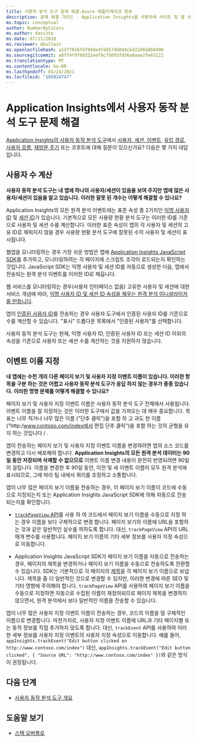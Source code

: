```yaml
---
title: 사용자 분석 도구 문제 해결-Azure 애플리케이션 정보
description: 문제 해결 가이드 - Application Insights를 사용하여 사이트 및 앱 사용량 현황 분석
ms.topic: conceptual
author: NumberByColors
ms.author: daviste
ms.date: 07/11/2018
ms.reviewer: mbullwin
ms.openlocfilehash: a1d77016fdf94de4fdd574b0d4cbd22d6b0b8490
ms.sourcegitcommit: a8ff4f9f69332eef9c75093fd56a9aae2fe65122
ms.translationtype: MT
ms.contentlocale: ko-KR
ms.lasthandoff: 03/24/2021
ms.locfileid: "105024747"
---
```

# <a name="troubleshoot-user-behavior-analytics-tools-in-application-insights"></a>Application Insights에서 사용자 동작 분석 도구 문제 해결
[Application Insights의 사용자 동작 분석 도구](usage-overview.md)에서 [사용자, 세션, 이벤트](usage-segmentation.md), [유입 경로](usage-funnels.md), [사용자 흐름](usage-flows.md), [재방문 주기](usage-retention.md) 또는 코호트에 대해 질문이 있으신가요? 다음은 몇 가지 대답입니다.

## <a name="counting-users"></a>사용자 수 계산
**사용자 동작 분석 도구는 내 앱에 하나의 사용자/세션이 있음을 보여 주지만 앱에 많은 사용자/세션이 있음을 알고 있습니다. 이러한 잘못 된 개수는 어떻게 해결할 수 있나요?**

Application Insights의 모든 원격 분석 이벤트에는 표준 속성 중 2가지인 [익명 사용자 ID](./data-model-context.md) 및 [세션 ID](./data-model-context.md)가 있습니다. 기본적으로 모든 사용량 현황 분석 도구는 이러한 ID를 기준으로 사용자 및 세션 수를 계산합니다. 이러한 표준 속성이 앱의 각 사용자 및 세션의 고유 ID로 채워지지 않을 경우 사용량 현황 분석 도구에 잘못된 수의 사용자 및 세션이 표시됩니다.

웹앱을 모니터링하는 경우 가장 쉬운 방법은 앱에 [Application Insights JavaScript SDK](./javascript.md)를 추가하고, 모니터링하려는 각 페이지에 스크립트 조각이 로드되는지 확인하는 것입니다. JavaScript SDK는 익명 사용자 및 세션 ID를 자동으로 생성한 다음, 앱에서 전송되는 원격 분석 이벤트를 이러한 ID로 채웁니다.

웹 서비스를 모니터링하는 경우(사용자 인터페이스 없음) 고유한 사용자 및 세션에 대한 서비스 개념에 따라, [익명 사용자 ID 및 세션 ID 속성을 채우는 원격 분석 이니셜라이저를 만듭니다](./usage-overview.md).

앱이 [인증된 사용자 ID](./api-custom-events-metrics.md#authenticated-users)를 전송하는 경우 사용자 도구에서 인증된 사용자 ID를 기준으로 수를 계산할 수 있습니다. "표시" 드롭다운 목록에서 "인증된 사용자"를 선택합니다.

사용자 동작 분석 도구는 현재, 익명 사용자 ID, 인증된 사용자 ID 또는 세션 ID 이외의 속성을 기준으로 사용자 또는 세션 수를 계산하는 것을 지원하지 않습니다.

## <a name="naming-events"></a>이벤트 이름 지정
**내 앱에는 수천 개의 다른 페이지 보기 및 사용자 지정 이벤트 이름이 있습니다. 이러한 항목을 구분 하는 것은 어렵고 사용자 동작 분석 도구가 응답 하지 않는 경우가 종종 있습니다. 이러한 명명 문제를 어떻게 해결할 수 있나요?**

페이지 보기 및 사용자 지정 이벤트 이름은 사용자 동작 분석 도구 전체에서 사용됩니다. 이벤트 이름을 잘 지정하는 것은 이러한 도구에서 값을 가져오는 데 매우 중요합니다. 목표는 너무 적거나 너무 많은 이름 ("단추 클릭")을 포함 하 고 과도 한 이름 ("http:/www.contoso.com/index에서 편집 단추 클릭")을 포함 하는 것의 균형을 유지 하는 것입니다 \/ .

앱이 전송하는 페이지 보기 및 사용자 지정 이벤트 이름을 변경하려면 앱의 소스 코드를 변경하고 다시 배포해야 합니다. **Application Insights의 모든 원격 분석 데이터는 90일 동안 저장되며 삭제할 수 없으므로** 이벤트 이름 변경 내용이 완전히 반영되려면 90일이 걸립니다. 이름을 변경한 후 90일 동안, 이전 및 새 이벤트 이름이 모두 원격 분석에 표시되므로, 그에 따라 팀 내에서 쿼리를 조정하고 소통합니다.

앱이 너무 많은 페이지 보기 이름을 전송하는 경우, 이 페이지 보기 이름이 코드에 수동으로 지정되는지 또는 Application Insights JavaScript SDK에 의해 자동으로 전송되는지를 확인합니다.

* [ `trackPageView` API](https://github.com/Microsoft/ApplicationInsights-JS/blob/master/API-reference.md)를 사용 하 여 코드에서 페이지 보기 이름을 수동으로 지정 하는 경우 이름을 보다 구체적으로 변경 합니다. 페이지 보기의 이름에 URL을 포함하는 것과 같은 일반적인 실수를 피하도록 합니다. 대신, `trackPageView` API의 URL 매개 변수를 사용합니다. 페이지 보기 이름의 기타 세부 정보를 사용자 지정 속성으로 이동합니다.

* Application Insights JavaScript SDK가 페이지 보기 이름을 자동으로 전송하는 경우, 페이지의 제목을 변경하거나 페이지 보기 이름을 수동으로 전송하도록 전환할 수 있습니다. SDK는 기본적으로 각 페이지의 [제목](https://developer.mozilla.org/docs/Web/HTML/Element/title)을 각 페이지 보기 이름으로 보냅니다. 제목을 좀 더 일반적인 것으로 변경할 수 있지만, 이러한 변경에 따른 SEO 및 기타 영향에 주의해야 합니다. `trackPageView` API를 사용하여 페이지 보기 이름을 수동으로 지정하면 자동으로 수집된 이름이 재정의되므로 페이지 제목을 변경하지 않으면서, 원격 분석에서 보다 일반적인 이름을 전송할 수 있습니다.   

앱이 너무 많은 사용자 지정 이벤트 이름이 전송하는 경우, 코드의 이름을 덜 구체적인 이름으로 변경합니다. 마찬가지로, 사용자 지정 이벤트 이름에 URL과 기타 페이지별 또는 동적 정보를 직접 추가하지 않도록 합니다. 대신, `trackEvent` API를 사용하여 이러한 세부 정보를 사용자 지정 이벤트의 사용자 지정 속성으로 이동합니다. 예를 들어, `appInsights.trackEvent("Edit button clicked on http://www.contoso.com/index")` 대신, `appInsights.trackEvent("Edit button clicked", { "Source URL": "http://www.contoso.com/index" })`와 같은 방식이 권장됩니다.

## <a name="next-steps"></a>다음 단계

* [사용자 동작 분석 도구 개요](usage-overview.md)

## <a name="get-help"></a>도움말 보기
* [스택 오버플로](https://stackoverflow.com/questions/tagged/ms-application-insights)